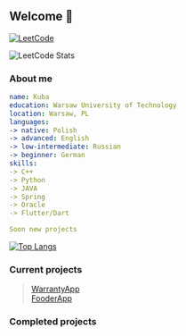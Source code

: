 ## Welcome 👋

[![LeetCode](https://img.shields.io/badge/LeetCode-000000?style=for-the-badge&logo=LeetCode&logoColor=#d16c06)](https://leetcode.com/mrkuba/)

![LeetCode Stats](https://leetcard.jacoblin.cool/mrkuba?theme=light&font=MuseoModerno)
### About me
```yml
name: Kuba
education: Warsaw University of Technology
location: Warsaw, PL
languages:
-> native: Polish
-> advanced: English
-> low-intermediate: Russian
-> beginner: German
skills:
-> C++
-> Python
-> JAVA
-> Spring
-> Oracle
-> Flutter/Dart

Soon new projects
```

[![Top Langs](https://github-readme-stats.vercel.app/api/top-langs/?username=mrkuba1&hide_progress=false&layout=compact)](https://github.com/anuraghazra/github-readme-stats)


### Current projects
> [WarrantyApp](https://github.com/mrkuba1/warrantyapp-flutter)\
> [FooderApp](https://github.com/mrkuba1/fooder-flutter)

### Completed projects



<!--
**mrkuba1/mrkuba1** is a ✨ _special_ ✨ repository because its `README.md` (this file) appears on your GitHub profile.

Here are some ideas to get you started:

- 🔭 I’m currently working on ...
- 🌱 I’m currently learning ...
- 👯 I’m looking to collaborate on ...
- 🤔 I’m looking for help with ...
- 💬 Ask me about ...
- 📫 How to reach me: ...
- 😄 Pronouns: ...
- ⚡ Fun fact: ...
-->
